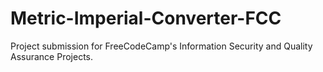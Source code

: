 # Metric-Imperial-Converter-FCC
Project submission for FreeCodeCamp's Information Security and Quality Assurance Projects.
